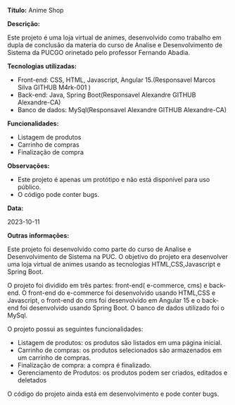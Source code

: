 **Título:** Anime Shop

**Descrição:**

Este projeto é uma loja virtual de animes, desenvolvido como trabalho em dupla de conclusão da materia  do curso de Analise e Desenvolvimento de Sistema da PUCGO orinetado pelo professor Fernando Abadia.

**Tecnologias utilizadas:**

* Front-end:  CSS, HTML, Javascript, Angular 15.(Responsavel Marcos Silva GITHUB M4rk-001 )
* Back-end: Java, Spring Boot(Responsavel Alexandre GITHUB Alexandre-CA)
* Banco de dados: MySql(Responsavel Alexandre GITHUB Alexandre-CA)

**Funcionalidades:**

* Listagem de produtos
* Carrinho de compras
* Finalização de compra

**Observações:**

* Este projeto é apenas um protótipo e não está disponível para uso público.
* O código pode conter bugs.

**Data:**

2023-10-11

**Outras informações:**

Este projeto foi desenvolvido como parte do curso de Analise e Desenvolvimento de Sistema na PUC. O objetivo do projeto era desenvolver uma loja virtual de animes usando as tecnologias HTML,CSS,Javascript e Spring Boot.

O projeto foi dividido em três partes: front-end( e-commerce, cms) e back-end. O front-end do e-commerce foi desenvolvido usando HTML,CSS e Javascript, o front-end do cms foi desenvolvido em Angular 15 e o back-end foi desenvolvido usando Spring Boot. O banco de dados utilizado foi o MySql.

O projeto possui as seguintes funcionalidades:

* Listagem de produtos: os produtos são listados em uma página inicial.
* Carrinho de compras: os produtos selecionados são armazenados em um carrinho de compras.
* Finalização de compra: a compra é finalizado.
* Gerenciamento de Produtos: os produtos podem ser criados, editados e deletados

O código do projeto ainda está em desenvolvimento e pode conter bugs.
